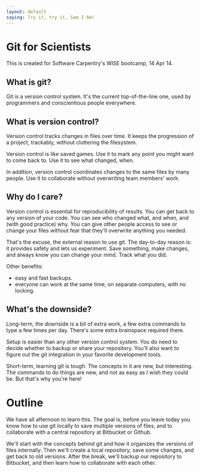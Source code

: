 ```yaml
---
layout: default
saying: Try it, try it, Sam I Am!
---
```


# Git for Scientists

This is created for Software Carpentry's WISE bootcamp, 14 Apr 14.

## What is git?

Git is a version control system. It's the current top-of-the-line one,
used by programmers and conscientious people everywhere.

## What is version control?

Version control tracks changes in files over time. It keeps the
progression of a project, trackably, without cluttering the filesystem.

Version control is like saved games. Use it to mark any point you might
want to come back to. Use it to see what changed, when.

In addition, version control coordinates changes to the same files by
many people. Use it to collaborate without overwriting team members'
work.

## Why do I care?

Version control is essential for reproducibility of results. You can get
back to any version of your code. You can see who changed what, and
when, and (with good practice) why. You can give other people access to
see or change your files without fear that they'll overwrite anything
you needed.

That's the excuse, the external reason to use git. The day-to-day reason
is: it provides safety and lets us experiment. Save something, make
changes, and always know you can change your mind. Track what you did.

Other benefits:
   * easy and fast backups.
   * everyone can work at the same time, on separate computers, with no locking.

## What's the downside?

Long-term, the downside is a bit of extra work, a few extra commands to
type a few times per day. There's some extra brainspace required there.

Setup is easier than any other version control system. You do need to
decide whether to backup or share your repository.
You'll also want to figure out the git integration in your favorite
development tools.

Short-term, learning git is tough. The concepts in it are new, but
interesting. The commands to do things are new, and not as easy as I
wish they could be. But that's why you're here!

# Outline

We have all afternoon to learn this. The goal is, before you leave today
you know how to use git locally to save multiple versions of files, and
to collaborate with a central repository at Bitbucket or Github.

We'll start with the concepts behind git and how it organizes the
versions of files internally. Then we'll create a local repository, save
some changes, and get back to old versions. After the break, we'll
backup our repository to Bitbucket, and then learn how to collaborate
with each other.


